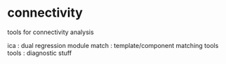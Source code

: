 connectivity
============

tools for connectivity analysis

  ica : dual regression module
  match : template/component matching tools
  tools : diagnostic stuff
